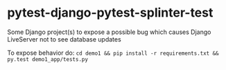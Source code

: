 # pytest-django-pytest-splinter-test
Some Django project(s) to expose a possible bug which causes Django LiveServer not to see database updates

To expose behavior do: `cd demo1 && pip install -r requirements.txt && py.test demo1_app/tests.py`